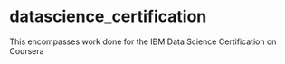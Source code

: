 # datascience_certification
This encompasses work done for the IBM Data Science Certification on Coursera 
